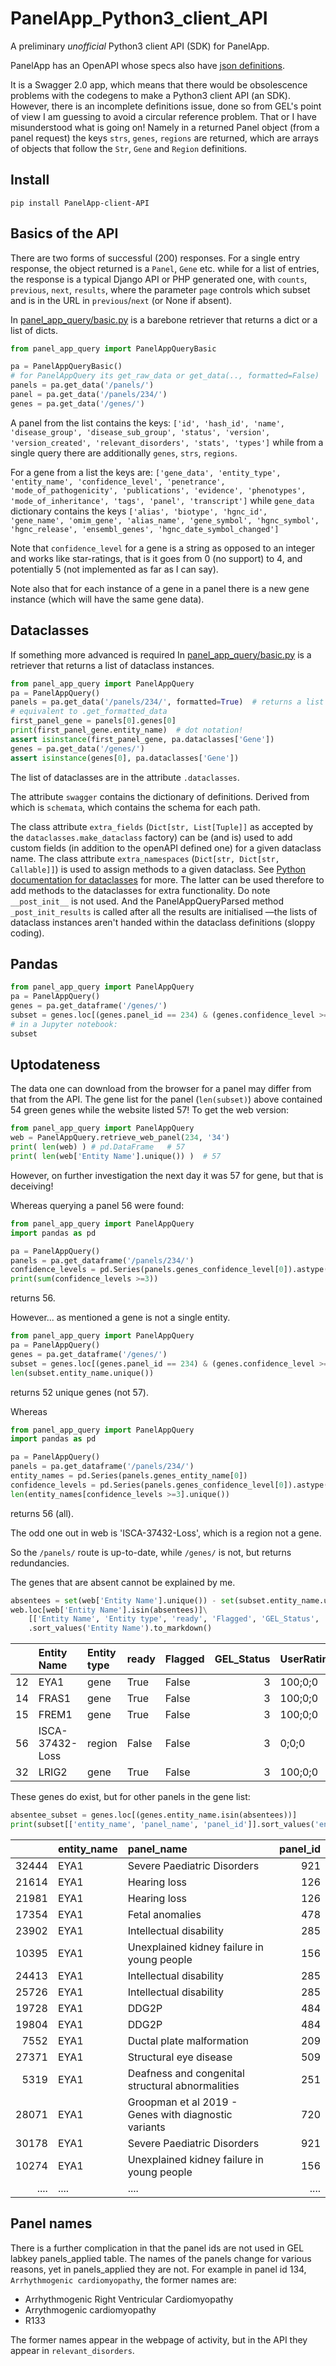 # PanelApp_Python3_client_API
A preliminary _unofficial_ Python3 client API (SDK) for PanelApp.

PanelApp has an OpenAPI whose specs also have [json definitions](https://panelapp.genomicsengland.co.uk/api/docs/?format=openapi).

It is a Swagger 2.0 app, which means that there would be obsolescence problems 
with the codegens to make a Python3 client API (an SDK).
However, there is an incomplete definitions issue, 
done so from GEL's point of view I am guessing to avoid a circular reference problem. 
That or I have misunderstood what is going on!
Namely in a returned Panel object (from a panel request) the keys `strs`, `genes`, `regions` are returned,
which are arrays of objects that follow the `Str`, `Gene` and `Region` definitions.

## Install

```shell script
pip install PanelApp-client-API
```

## Basics of the API
There are two forms of successful (200) responses.
For a single entry response, the object returned is a `Panel`, `Gene` etc. while for a list of entries, 
the response is a typical Django API or PHP generated one, with `counts`, `previous`, `next`, `results`,
where the parameter `page` controls which subset and is in the URL in `previous`/`next` (or None if absent).

In [panel_app_query/basic.py](panel_app_query/basic.py) is a barebone retriever that returns a dict or a list of dicts.

```python
from panel_app_query import PanelAppQueryBasic  

pa = PanelAppQueryBasic()
# for PanelAppQuery its get_raw_data or get_data(.., formatted=False)
panels = pa.get_data('/panels/')
panel = pa.get_data('/panels/234/')
genes = pa.get_data('/genes/')
```
A panel from the list contains the keys:
`['id', 'hash_id', 'name', 'disease_group', 'disease_sub_group', 'status', 'version', 'version_created', 'relevant_disorders', 'stats', 'types']`
while from a single query there are additionally `genes`, `strs`, `regions`.

For a gene from a list the keys are:
`['gene_data', 'entity_type', 'entity_name', 'confidence_level', 'penetrance', 'mode_of_pathogenicity', 'publications', 'evidence', 'phenotypes', 'mode_of_inheritance', 'tags', 'panel', 'transcript']`
while `gene_data` dictionary contains the 
keys `['alias', 'biotype', 'hgnc_id', 'gene_name', 'omim_gene', 'alias_name', 'gene_symbol', 'hgnc_symbol', 'hgnc_release', 'ensembl_genes', 'hgnc_date_symbol_changed']`


Note that `confidence_level` for a gene is a string as opposed to an integer and
works like star-ratings, that is it goes from 0 (no support) to 4, and potentially 5 (not implemented as far as I can say).

Note also that for each instance of a gene in a panel there is a new gene instance (which will have the same gene data).

## Dataclasses

If something more advanced is required In [panel_app_query/basic.py](panel_app_query/parsed.py)
is a retriever that returns a list of dataclass instances.

```python
from panel_app_query import PanelAppQuery
pa = PanelAppQuery()
panels = pa.get_data('/panels/234/', formatted=True)  # returns a list of types.Panel
# equivalent to .get_formatted_data
first_panel_gene = panels[0].genes[0]
print(first_panel_gene.entity_name)  # dot notation!
assert isinstance(first_panel_gene, pa.dataclasses['Gene'])
genes = pa.get_data('/genes/')
assert isinstance(genes[0], pa.dataclasses['Gene'])
```

The list of dataclasses are in the attribute `.dataclasses`.

The attribute `swagger` contains the dictionary of definitions. 
Derived from which is `schemata`, which contains the schema for each path.

The class attribute `extra_fields`
(`Dict[str, List[Tuple]]` as accepted by the `dataclasses.make_dataclass` factory)
can be (and is) used to add custom fields (in addition to the openAPI defined one) for a given dataclass name.
The class attribute `extra_namespaces` (`Dict[str, Dict[str, Callable]]`) is used to assign methods to a given dataclass.
See [Python documentation for dataclasses](https://docs.python.org/3/library/dataclasses.html) for more.
The latter can be used therefore to add methods to the dataclasses for extra functionality.
Do note `__post_init__` is not used. And the PanelAppQueryParsed method `_post_init_results` is called after 
all the results are initialised —the lists of dataclass instances aren't handed 
within the dataclass definitions (sloppy coding).

## Pandas

```python
from panel_app_query import PanelAppQuery
pa = PanelAppQuery()
genes = pa.get_dataframe('/genes/')
subset = genes.loc[(genes.panel_id == 234) & (genes.confidence_level >= 3)]
# in a Jupyter notebook:
subset
```

## Uptodateness

The data one can download from the browser for a panel may differ from that from the API.
The gene list for the panel (`len(subset)`) above contained 54 green genes while the website listed 57!
To get the web version:

```python
from panel_app_query import PanelAppQuery
web = PanelAppQuery.retrieve_web_panel(234, '34')
print( len(web) ) # pd.DataFrame   # 57
print( len(web['Entity Name'].unique()) )  # 57
```
However, on further investigation the next day it was 57 for gene, but that is deceiving!

Whereas querying a panel 56 were found:

```python
from panel_app_query import PanelAppQuery
import pandas as pd

pa = PanelAppQuery()
panels = pa.get_dataframe('/panels/234/')
confidence_levels = pd.Series(panels.genes_confidence_level[0]).astype(int)
print(sum(confidence_levels >=3))
```
returns 56.

However... as mentioned a gene is not a single entity.

```python
from panel_app_query import PanelAppQuery
pa = PanelAppQuery()
genes = pa.get_dataframe('/genes/')
subset = genes.loc[(genes.panel_id == 234) & (genes.confidence_level >= 3)]
len(subset.entity_name.unique())
```

returns 52 unique genes (not 57).

Whereas
```python
from panel_app_query import PanelAppQuery
import pandas as pd

pa = PanelAppQuery()
panels = pa.get_dataframe('/panels/234/')
entity_names = pd.Series(panels.genes_entity_name[0])
confidence_levels = pd.Series(panels.genes_confidence_level[0]).astype(int)
len(entity_names[confidence_levels >=3].unique())
```
returns 56 (all).

The odd one out in web is 'ISCA-37432-Loss', which is a region not a gene.

So the `/panels/` route is up-to-date, while `/genes/` is not, but returns redundancies.

The genes that are absent cannot be explained by me.

```python
absentees = set(web['Entity Name'].unique()) - set(subset.entity_name.unique())
web.loc[web['Entity Name'].isin(absentees)]\
    [['Entity Name', 'Entity type', 'ready', 'Flagged', 'GEL_Status', 'UserRatings_Green_amber_red' ]]\
    .sort_values('Entity Name').to_markdown()
```


|    | Entity Name     | Entity type   | ready   | Flagged   |   GEL_Status | UserRatings_Green_amber_red   |
|---:|:----------------|:--------------|:--------|:----------|-------------:|:------------------------------|
| 12 | EYA1            | gene          | True    | False     |            3 | 100;0;0                       |
| 14 | FRAS1           | gene          | True    | False     |            3 | 100;0;0                       |
| 15 | FREM1           | gene          | True    | False     |            3 | 100;0;0                       |
| 56 | ISCA-37432-Loss | region        | False   | False     |            3 | 0;0;0                         |
| 32 | LRIG2           | gene          | True    | False     |            3 | 100;0;0                       |

These genes do exist, but for other panels in the gene list:

```python
absentee_subset = genes.loc[(genes.entity_name.isin(absentees))]
print(subset[['entity_name', 'panel_name', 'panel_id']].sort_values('entity_name').to_markdown())
```

|       | entity_name   | panel_name                                           |   panel_id |
|------:|:--------------|:-----------------------------------------------------|-----------:|
| 32444 | EYA1          | Severe Paediatric Disorders                          |        921 |
| 21614 | EYA1          | Hearing loss                                         |        126 |
| 21981 | EYA1          | Hearing loss                                         |        126 |
| 17354 | EYA1          | Fetal anomalies                                      |        478 |
| 23902 | EYA1          | Intellectual disability                              |        285 |
| 10395 | EYA1          | Unexplained kidney failure in young people           |        156 |
| 24413 | EYA1          | Intellectual disability                              |        285 |
| 25726 | EYA1          | Intellectual disability                              |        285 |
| 19728 | EYA1          | DDG2P                                                |        484 |
| 19804 | EYA1          | DDG2P                                                |        484 |
|  7552 | EYA1          | Ductal plate malformation                            |        209 |
| 27371 | EYA1          | Structural eye disease                               |        509 |
|  5319 | EYA1          | Deafness and congenital structural abnormalities     |        251 |
| 28071 | EYA1          | Groopman et al 2019 - Genes with diagnostic variants |        720 |
| 30178 | EYA1          | Severe Paediatric Disorders                          |        921 |
| 10274 | EYA1          | Unexplained kidney failure in young people           |        156 |
| ....  | ....          |    ....  | ....          |      

## Panel names

There is a further complication in that the panel ids are not used in GEL labkey panels_applied table.
The names of the panels change for various reasons, yet in panels_applied they are not.
For example in panel id 134, `Arrhythmogenic cardiomyopathy`, the former names are:

* Arrhythmogenic Right Ventricular Cardiomyopathy
* Arrythmogenic cardiomyopathy
* R133

The former names appear in the webpage of activity, but in the API they appear in `relevant_disorders`.